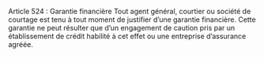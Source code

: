 Article 524 : Garantie financière
Tout agent général, courtier ou société de courtage est tenu à tout moment de justifier d’une garantie financière.
Cette garantie ne peut résulter que d’un engagement de caution pris par un établissement de crédit habilité à cet effet ou une entreprise d’assurance agréée.